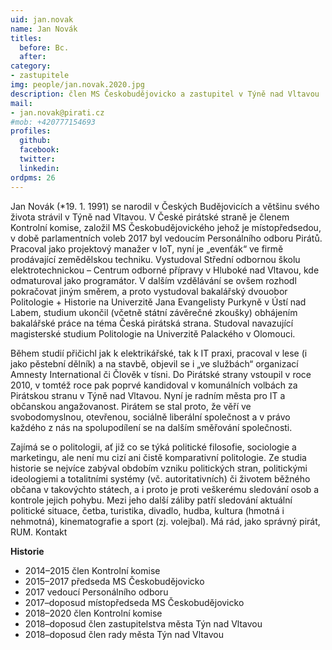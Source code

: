 ```yaml
---
uid: jan.novak
name: Jan Novák
titles:
  before: Bc.
  after:
category:
- zastupitele
img: people/jan.novak.2020.jpg
description: člen MS Českobudějovicko a zastupitel v Týně nad Vltavou
mail:
- jan.novak@pirati.cz
#mob: +420777154693
profiles:
  github:
  facebook:				
  twitter:
  linkedin:
ordpms: 26 
---
```


Jan Novák (*19. 1. 1991) se narodil v Českých Budějovicích a většinu svého života strávil v Týně nad Vltavou. V České pirátské straně je členem Kontrolní komise, založil MS Českobudějovického jehož je místopředsedou, v době parlamentních voleb 2017 byl vedoucím Personálního odboru Pirátů. Pracoval jako projektový manažer v IoT, nyní je „evenťák“ ve firmě prodávající zemědělskou techniku. Vystudoval Střední odbornou školu elektrotechnickou – Centrum odborné přípravy v Hluboké nad Vltavou, kde odmaturoval jako programátor. V dalším vzdělávání se ovšem rozhodl pokračovat jiným směrem, a proto vystudoval bakalářský dvouobor Politologie + Historie na Univerzitě Jana Evangelisty Purkyně v Ústí nad Labem, studium ukončil (včetně státní závěrečné zkoušky) obhájením bakalářské práce na téma Česká pirátská strana. Studoval navazující magisterské studium Politologie na Univerzitě Palackého v Olomouci.

Během studií přičichl jak k elektrikářské, tak k IT praxi, pracoval v lese (i jako pěstební dělník) a na stavbě, objevil se i „ve službách“ organizací Amnesty International či Člověk v tísni. Do Pirátské strany vstoupil v roce 2010, v tomtéž roce pak poprvé kandidoval v komunálních volbách za Pirátskou stranu v Týně nad Vltavou. Nyní je radním města pro IT a občanskou angažovanost. Pirátem se stal proto, že věří ve svobodomyslnou, otevřenou, sociálně liberální společnost a v právo každého z nás na spolupodílení se na dalším směřování společnosti.

Zajímá se o politologii, ať již co se týká politické filosofie, sociologie a marketingu, ale není mu cizí ani čistě komparativní politologie. Ze studia historie se nejvíce zabýval obdobím vzniku politických stran, politickými ideologiemi a totalitními systémy (vč. autoritativních) či životem běžného občana v takovýchto státech, a i proto je proti veškerému sledování osob a kontrole jejich pohybu. Mezi jeho další záliby patří sledování aktuální politické situace, četba, turistika, divadlo, hudba, kultura (hmotná i nehmotná), kinematografie a sport (zj. volejbal). Má rád, jako správný pirát, RUM.
Kontakt

**Historie**
 - 2014–2015 člen Kontrolní komise<br>
 - 2015–2017 předseda MS Českobudějovicko<br>
 - 2017 vedoucí Personálního odboru<br>
 - 2017–doposud místopředseda MS Českobudějovicko<br>
 - 2018–2020 člen Kontrolní komise<br>
 - 2018–doposud člen zastupitelstva města Týn nad Vltavou<br>
 - 2018–doposud člen rady města Týn nad Vltavou

